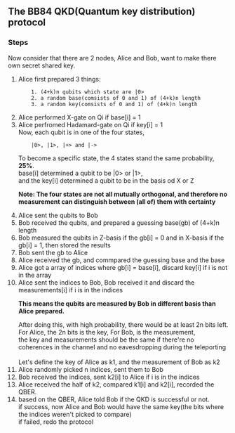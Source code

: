 ## The BB84 QKD(Quantum key distribution) protocol

### Steps
Now consider that there are 2 nodes, Alice and Bob, want to make there own secret shared key.

1. Alice first prepared 3 things:<br>
    ```
        1. (4+k)n qubits which state are |0>
        2. a random base(comsists of 0 and 1) of (4+k)n length
        3. a random key(comsists of 0 and 1) of (4+k)n length
    ```
2. Alice performed X-gate on Qi if base[i] = 1<br>
3. Alice perfromed Hadamard-gate on Qi if key[i] = 1<br>
    Now, each qubit is in one of the four states, <br>
    ```
        |0>, |1>, |+> and |->
    ```
    To become a specific state, the 4 states stand the same probability, **25%**.<br>
    base[i] determined a qubit to be |0> or |1>, <br>
    and the key[i] determined a qubit to be in the basis od X or Z<br>
    > 
    **Note: The four states are not all mutually orthogonal, and therefore no measurement can distinguish between (all of) them with certainty**
    >
4. Alice sent the qubits to Bob
5. Bob received the qubits, and prepared a guessing base(gb) of (4+k)n length
6. Bob measured the qubits in Z-basis if the gb[i] = 0 and in X-basis if the gb[i] = 1, then stored the results<br>
7. Bob sent the gb to Alice
8. Alice received the gb, and commpared the guessing base and the base
9. Alice got a array of indices where gb[i] = base[i], discard key[i] if i is not in the array
10. Alice sent the indices to Bob, Bob received it and discard the measurements[i] if i is in the indices
    >
    **This means the qubits are measured by Bob in different basis than Alice prepared.**
    >
    After doing this, with high probability, there would be at least 2n bits left.<br>
    For Alice, the 2n bits is the key, For Bob, is the measurement, <br>
    the key and measurements should be the same if there're no coherences in the channel and no eavesdropping during the teleporting<br>
    <br>
    Let's define the key of Alice as k1, and the measurement of Bob as k2
11. Alice randomly picked n indices, sent them to Bob
12. Bob received the indices, sent k2[i] to Alice if i is in the indices
13. Alice received the half of k2, compared k1[i] and k2[i], recorded the QBER.
14. based on the QBER, Alice told Bob if the QKD is successful or not.<br>
    if success, now Alice and Bob would have the same key(the bits where the indices weren't picked to compare)<br>
    if failed, redo the protocol
